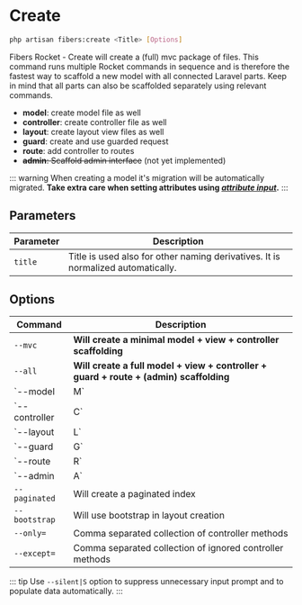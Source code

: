 # Create

```bash
php artisan fibers:create <Title> [Options]
```

Fibers Rocket - Create will create a (full) mvc package of files. This command runs multiple Rocket commands in sequence and is therefore the fastest way to scaffold a new model with all connected Laravel parts. Keep in mind that all parts can also be scaffolded separately using relevant commands.

* **model**: create model file as well
* **controller**: create controller file as well
* **layout**: create layout view files as well
* **guard**: create and use guarded request
* **route**: add controller to routes
* ~~**admin**: Scaffold admin interface~~ (not yet implemented)

::: warning
When creating a model it's migration will be automatically migrated. **Take extra care when setting attributes using [**_attribute input_**](/attributes).**
:::

## Parameters
| Parameter | Description |
| --- | --- |
| `title` | Title is used also for other naming derivatives. It is normalized automatically. |

## Options
| Command | Description |
| --- | --- |
| `--mvc` | **Will create a minimal model + view + controller scaffolding** |
| `--all` | **Will create a full model + view + controller + guard + route + (admin) scaffolding** |
| `--model|M` | Will create model file as well |
| `--controller|C` | Will create controller file as well |
| `--layout|L` | Will create layout view files as well |
| `--guard|G` | Will create and use guarded request |
| `--route|R` | Will add controller to routes |
| `--admin|A` | ~~Will scaffold admin interface~~ (not yet implemented) |
| `--paginated` | Will create a paginated index |
| `--bootstrap` | Will use bootstrap in layout creation |
| `--only=` | Comma separated collection of controller methods |
| `--except=` | Comma separated collection of ignored controller methods |

::: tip
Use `--silent|S` option to suppress unnecessary input prompt and to populate data automatically.
:::
